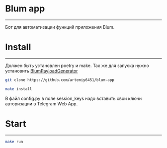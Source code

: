 # Blum app
---
Бот для автоматизации функций приложения Blum.

# Install
---
Должен быть установлен poetry и make.
Так же для запуска нужно установить [BlumPayloadGenerator](https://github.com/KobaProduction/BlumPayloadGenerator)

```zsh
git clone https://github.com/artemiy6451/blum-app

make install
```

В файл config.py в поле session_keys надо вставить свои ключи авторизации в Telegram Web App.

# Start
---

```zsh
make run
```
